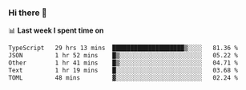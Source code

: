 ### Hi there 👋

<!--
**DBvc/DBvc** is a ✨ _special_ ✨ repository because its `README.md` (this file) appears on your GitHub profile.

Here are some ideas to get you started:

- 🔭 I’m currently working on ...
- 🌱 I’m currently learning ...
- 👯 I’m looking to collaborate on ...
- 🤔 I’m looking for help with ...
- 💬 Ask me about ...
- 📫 How to reach me: ...
- 😄 Pronouns: ...
- ⚡ Fun fact: ...
-->

📊 **Last week I spent time on**
<!--START_SECTION:waka-->

```txt
TypeScript   29 hrs 13 mins  ████████████████████▒░░░░   81.36 %
JSON         1 hr 52 mins    █▒░░░░░░░░░░░░░░░░░░░░░░░   05.22 %
Other        1 hr 41 mins    █▒░░░░░░░░░░░░░░░░░░░░░░░   04.71 %
Text         1 hr 19 mins    █░░░░░░░░░░░░░░░░░░░░░░░░   03.68 %
TOML         48 mins         ▓░░░░░░░░░░░░░░░░░░░░░░░░   02.24 %
```

<!--END_SECTION:waka-->
